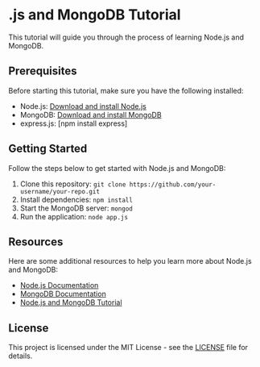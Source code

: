 # .js and MongoDB Tutorial

This tutorial will guide you through the process of learning Node.js and MongoDB.

## Prerequisites

Before starting this tutorial, make sure you have the following installed:

- Node.js: [Download and install Node.js](https://nodejs.org)
- MongoDB: [Download and install MongoDB](https://www.mongodb.com/try/download/community)
- express.js: [npm install express]


## Getting Started

Follow the steps below to get started with Node.js and MongoDB:

1. Clone this repository: `git clone https://github.com/your-username/your-repo.git`
2. Install dependencies: `npm install`
3. Start the MongoDB server: `mongod`
4. Run the application: `node app.js`

## Resources

Here are some additional resources to help you learn more about Node.js and MongoDB:

- [Node.js Documentation](https://nodejs.org/docs)
- [MongoDB Documentation](https://docs.mongodb.com)
- [Node.js and MongoDB Tutorial](https://www.tutorialspoint.com/nodejs/nodejs_mongodb.htm)

## License

This project is licensed under the MIT License - see the [LICENSE](LICENSE) file for details.
